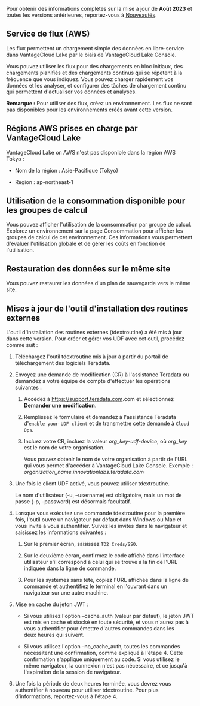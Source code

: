 Pour obtenir des informations complètes sur la mise à jour de **Août 2023** et toutes les versions antérieures, reportez-vous à [Nouveautés](https://docs.teradata.com/access/sources/dita/topic?dita:mapPath=phg1621910019905.ditamap&dita:ditavalPath=pny1626732985837.ditaval&dita:topicPath=lpz1632246643646.dita).

Service de flux (AWS)
---------------------

Les flux permettent un chargement simple des données en libre-service dans VantageCloud Lake par le biais de VantageCloud Lake Console.

Vous pouvez utiliser les flux pour des chargements en bloc initiaux, des chargements planifiés et des chargements continus qui se répètent à la fréquence que vous indiquez. Vous pouvez charger rapidement vos données et les analyser, et configurer des tâches de chargement continu qui permettent d'actualiser vos données et analyses.

**Remarque :** Pour utiliser des flux, créez un environnement. Les flux ne sont pas disponibles pour les environnements créés avant cette version.

Régions AWS prises en charge par VantageCloud Lake
--------------------------------------------------

VantageCloud Lake on AWS n'est pas disponible dans la région AWS Tokyo :

-   Nom de la région : Asie-Pacifique (Tokyo)

-   Région : ap-northeast-1

Utilisation de la consommation disponible pour les groupes de calcul
--------------------------------------------------------------------

Vous pouvez afficher l'utilisation de la consommation par groupe de calcul. Explorez un environnement sur la page Consommation pour afficher les groupes de calcul de cet environnement. Ces informations vous permettent d'évaluer l'utilisation globale et de gérer les coûts en fonction de l'utilisation.

Restauration des données sur le même site
-----------------------------------------

Vous pouvez restaurer les données d'un plan de sauvegarde vers le même site.

Mises à jour de l'outil d'installation des routines externes
------------------------------------------------------------

L'outil d'installation des routines externes (tdextroutine) a été mis à jour dans cette version. Pour créer et gérer vos UDF avec cet outil, procédez comme suit :

1.  Téléchargez l'outil tdextroutine mis à jour à partir du portail de téléchargement des logiciels Teradata.

2.  Envoyez une demande de modification (CR) à l'assistance Teradata ou demandez à votre équipe de compte d'effectuer les opérations suivantes :

    1.  Accédez à <https://support.teradata.com>.com et sélectionnez **Demander une modification**.

    2.  Remplissez le formulaire et demandez à l'assistance Teradata d'`enable your UDF client` et de transmettre cette demande à `Cloud Ops`.

    3.  Incluez votre CR, incluez la valeur *org\_key-udf-device*, où *org\_key* est le nom de votre organisation.

        Vous pouvez obtenir le nom de votre organisation à partir de l'URL qui vous permet d'accéder à VantageCloud Lake Console. Exemple : *organization\_name.innovationlabs.teradata.com*

3.  Une fois le client UDF activé, vous pouvez utiliser tdextroutine.

    Le nom d'utilisateur (-u, –username) est obligatoire, mais un mot de passe (-p, –password) est désormais facultatif.

4.  Lorsque vous exécutez une commande tdextroutine pour la première fois, l'outil ouvre un navigateur par défaut dans Windows ou Mac et vous invite à vous authentifier. Suivez les invites dans le navigateur et saisissez les informations suivantes :

    1.  Sur le premier écran, saisissez `TD2 Creds/SSO`.

    2.  Sur le deuxième écran, confirmez le code affiché dans l'interface utilisateur s'il correspond à celui qui se trouve à la fin de l'URL indiquée dans la ligne de commande.

    3.  Pour les systèmes sans tête, copiez l'URL affichée dans la ligne de commande et authentifiez le terminal en l'ouvrant dans un navigateur sur une autre machine.

5.  Mise en cache du jeton JWT :

    -   Si vous utilisez l'option –cache\_auth (valeur par défaut), le jeton JWT est mis en cache et stocké en toute sécurité, et vous n'aurez pas à vous authentifier pour émettre d'autres commandes dans les deux heures qui suivent.

    -   Si vous utilisez l'option –no\_cache\_auth, toutes les commandes nécessitent une confirmation, comme expliqué à l'étape 4. Cette confirmation s'applique uniquement au code. Si vous utilisez le même navigateur, la connexion n'est pas nécessaire, et ce jusqu'à l'expiration de la session de navigateur.

6.  Une fois la période de deux heures terminée, vous devrez vous authentifier à nouveau pour utiliser tdextroutine. Pour plus d'informations, reportez-vous à l'étape 4.
